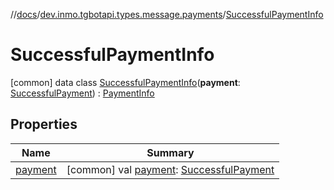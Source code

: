 //[docs](../../../index.md)/[dev.inmo.tgbotapi.types.message.payments](../index.md)/[SuccessfulPaymentInfo](index.md)



# SuccessfulPaymentInfo  
 [common] data class [SuccessfulPaymentInfo](index.md)(**payment**: [SuccessfulPayment](../../dev.inmo.tgbotapi.types.payments/-successful-payment/index.md)) : [PaymentInfo](../../dev.inmo.tgbotapi.types.message.payments.abstracts/-payment-info/index.md)   


## Properties  
  
|  Name |  Summary | 
|---|---|
| <a name="dev.inmo.tgbotapi.types.message.payments/SuccessfulPaymentInfo/payment/#/PointingToDeclaration/"></a>[payment](payment.md)| <a name="dev.inmo.tgbotapi.types.message.payments/SuccessfulPaymentInfo/payment/#/PointingToDeclaration/"></a> [common] val [payment](payment.md): [SuccessfulPayment](../../dev.inmo.tgbotapi.types.payments/-successful-payment/index.md)   <br>|


